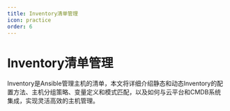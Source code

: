 ```yaml
---
title: Inventory清单管理
icon: practice
order: 6
---
```


# Inventory清单管理

Inventory是Ansible管理主机的清单，本文将详细介绍静态和动态Inventory的配置方法、主机分组策略、变量定义和模式匹配，以及如何与云平台和CMDB系统集成，实现灵活高效的主机管理。
